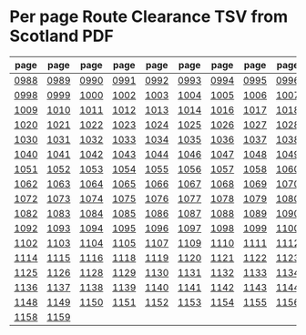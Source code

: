 # Per page Route Clearance TSV from Scotland PDF

|page|page|page|page|page|page|page|page|page|page|
|----|----|----|----|----|----|----|----|----|----|
|[0988](tsv/pg_0988.tsv)|[0989](tsv/pg_0989.tsv)|[0990](tsv/pg_0990.tsv)|[0991](tsv/pg_0991.tsv)|[0992](tsv/pg_0992.tsv)|[0993](tsv/pg_0993.tsv)|[0994](tsv/pg_0994.tsv)|[0995](tsv/pg_0995.tsv)|[0996](tsv/pg_0996.tsv)|[0997](tsv/pg_0997.tsv)|
|[0998](tsv/pg_0998.tsv)|[0999](tsv/pg_0999.tsv)|[1000](tsv/pg_1000.tsv)|[1002](tsv/pg_1002.tsv)|[1003](tsv/pg_1003.tsv)|[1004](tsv/pg_1004.tsv)|[1005](tsv/pg_1005.tsv)|[1006](tsv/pg_1006.tsv)|[1007](tsv/pg_1007.tsv)|[1008](tsv/pg_1008.tsv)|
|[1009](tsv/pg_1009.tsv)|[1010](tsv/pg_1010.tsv)|[1011](tsv/pg_1011.tsv)|[1012](tsv/pg_1012.tsv)|[1013](tsv/pg_1013.tsv)|[1014](tsv/pg_1014.tsv)|[1016](tsv/pg_1016.tsv)|[1017](tsv/pg_1017.tsv)|[1018](tsv/pg_1018.tsv)|[1019](tsv/pg_1019.tsv)|
|[1020](tsv/pg_1020.tsv)|[1021](tsv/pg_1021.tsv)|[1022](tsv/pg_1022.tsv)|[1023](tsv/pg_1023.tsv)|[1024](tsv/pg_1024.tsv)|[1025](tsv/pg_1025.tsv)|[1026](tsv/pg_1026.tsv)|[1027](tsv/pg_1027.tsv)|[1028](tsv/pg_1028.tsv)|[1029](tsv/pg_1029.tsv)|
|[1030](tsv/pg_1030.tsv)|[1031](tsv/pg_1031.tsv)|[1032](tsv/pg_1032.tsv)|[1033](tsv/pg_1033.tsv)|[1034](tsv/pg_1034.tsv)|[1035](tsv/pg_1035.tsv)|[1036](tsv/pg_1036.tsv)|[1037](tsv/pg_1037.tsv)|[1038](tsv/pg_1038.tsv)|[1039](tsv/pg_1039.tsv)|
|[1040](tsv/pg_1040.tsv)|[1041](tsv/pg_1041.tsv)|[1042](tsv/pg_1042.tsv)|[1043](tsv/pg_1043.tsv)|[1044](tsv/pg_1044.tsv)|[1046](tsv/pg_1046.tsv)|[1047](tsv/pg_1047.tsv)|[1048](tsv/pg_1048.tsv)|[1049](tsv/pg_1049.tsv)|[1050](tsv/pg_1050.tsv)|
|[1051](tsv/pg_1051.tsv)|[1052](tsv/pg_1052.tsv)|[1053](tsv/pg_1053.tsv)|[1054](tsv/pg_1054.tsv)|[1055](tsv/pg_1055.tsv)|[1056](tsv/pg_1056.tsv)|[1057](tsv/pg_1057.tsv)|[1058](tsv/pg_1058.tsv)|[1060](tsv/pg_1060.tsv)|[1061](tsv/pg_1061.tsv)|
|[1062](tsv/pg_1062.tsv)|[1063](tsv/pg_1063.tsv)|[1064](tsv/pg_1064.tsv)|[1065](tsv/pg_1065.tsv)|[1066](tsv/pg_1066.tsv)|[1067](tsv/pg_1067.tsv)|[1068](tsv/pg_1068.tsv)|[1069](tsv/pg_1069.tsv)|[1070](tsv/pg_1070.tsv)|[1071](tsv/pg_1071.tsv)|
|[1072](tsv/pg_1072.tsv)|[1073](tsv/pg_1073.tsv)|[1074](tsv/pg_1074.tsv)|[1075](tsv/pg_1075.tsv)|[1076](tsv/pg_1076.tsv)|[1077](tsv/pg_1077.tsv)|[1078](tsv/pg_1078.tsv)|[1079](tsv/pg_1079.tsv)|[1080](tsv/pg_1080.tsv)|[1081](tsv/pg_1081.tsv)|
|[1082](tsv/pg_1082.tsv)|[1083](tsv/pg_1083.tsv)|[1084](tsv/pg_1084.tsv)|[1085](tsv/pg_1085.tsv)|[1086](tsv/pg_1086.tsv)|[1087](tsv/pg_1087.tsv)|[1088](tsv/pg_1088.tsv)|[1089](tsv/pg_1089.tsv)|[1090](tsv/pg_1090.tsv)|[1091](tsv/pg_1091.tsv)|
|[1092](tsv/pg_1092.tsv)|[1093](tsv/pg_1093.tsv)|[1094](tsv/pg_1094.tsv)|[1095](tsv/pg_1095.tsv)|[1096](tsv/pg_1096.tsv)|[1097](tsv/pg_1097.tsv)|[1098](tsv/pg_1098.tsv)|[1099](tsv/pg_1099.tsv)|[1100](tsv/pg_1100.tsv)|[1101](tsv/pg_1101.tsv)|
|[1102](tsv/pg_1102.tsv)|[1103](tsv/pg_1103.tsv)|[1104](tsv/pg_1104.tsv)|[1105](tsv/pg_1105.tsv)|[1107](tsv/pg_1107.tsv)|[1109](tsv/pg_1109.tsv)|[1110](tsv/pg_1110.tsv)|[1111](tsv/pg_1111.tsv)|[1112](tsv/pg_1112.tsv)|[1113](tsv/pg_1113.tsv)|
|[1114](tsv/pg_1114.tsv)|[1115](tsv/pg_1115.tsv)|[1116](tsv/pg_1116.tsv)|[1118](tsv/pg_1118.tsv)|[1119](tsv/pg_1119.tsv)|[1120](tsv/pg_1120.tsv)|[1121](tsv/pg_1121.tsv)|[1122](tsv/pg_1122.tsv)|[1123](tsv/pg_1123.tsv)|[1124](tsv/pg_1124.tsv)|
|[1125](tsv/pg_1125.tsv)|[1126](tsv/pg_1126.tsv)|[1128](tsv/pg_1128.tsv)|[1129](tsv/pg_1129.tsv)|[1130](tsv/pg_1130.tsv)|[1131](tsv/pg_1131.tsv)|[1132](tsv/pg_1132.tsv)|[1133](tsv/pg_1133.tsv)|[1134](tsv/pg_1134.tsv)|[1135](tsv/pg_1135.tsv)|
|[1136](tsv/pg_1136.tsv)|[1137](tsv/pg_1137.tsv)|[1138](tsv/pg_1138.tsv)|[1139](tsv/pg_1139.tsv)|[1140](tsv/pg_1140.tsv)|[1141](tsv/pg_1141.tsv)|[1142](tsv/pg_1142.tsv)|[1143](tsv/pg_1143.tsv)|[1144](tsv/pg_1144.tsv)|[1145](tsv/pg_1145.tsv)|
|[1148](tsv/pg_1148.tsv)|[1149](tsv/pg_1149.tsv)|[1150](tsv/pg_1150.tsv)|[1151](tsv/pg_1151.tsv)|[1152](tsv/pg_1152.tsv)|[1153](tsv/pg_1153.tsv)|[1154](tsv/pg_1154.tsv)|[1155](tsv/pg_1155.tsv)|[1156](tsv/pg_1156.tsv)|[1157](tsv/pg_1157.tsv)|
|[1158](tsv/pg_1158.tsv)|[1159](tsv/pg_1159.tsv)|||||||||
